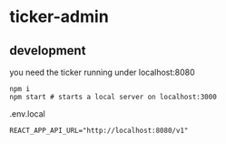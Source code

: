 # ticker-admin

## development

you need the ticker running under localhost:8080
```
npm i
npm start # starts a local server on localhost:3000
```

.env.local
```
REACT_APP_API_URL="http://localhost:8080/v1"
```
